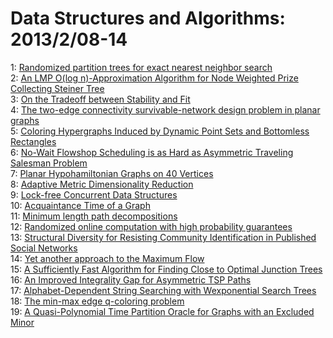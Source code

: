 # Data Structures and Algorithms: 2013/2/08-14  
1: [Randomized partition trees for exact nearest neighbor search](https://doi.org/10.48550/arXiv.1302.1948)  
2: [An LMP O(log n)-Approximation Algorithm for Node Weighted Prize  Collecting Steiner Tree](https://doi.org/10.48550/arXiv.1302.2127)  
3: [On the Tradeoff between Stability and Fit](https://doi.org/10.48550/arXiv.1302.2137)  
4: [The two-edge connectivity survivable-network design problem in planar  graphs](https://doi.org/10.48550/arXiv.1302.2184)  
5: [Coloring Hypergraphs Induced by Dynamic Point Sets and Bottomless  Rectangles](https://doi.org/10.48550/arXiv.1302.2426)  
6: [No-Wait Flowshop Scheduling is as Hard as Asymmetric Traveling Salesman  Problem](https://doi.org/10.48550/arXiv.1302.2551)  
7: [Planar Hypohamiltonian Graphs on 40 Vertices](https://doi.org/10.48550/arXiv.1302.2698)  
8: [Adaptive Metric Dimensionality Reduction](https://doi.org/10.48550/arXiv.1302.2752)  
9: [Lock-free Concurrent Data Structures](https://doi.org/10.48550/arXiv.1302.2757)  
10: [Acquaintance Time of a Graph](https://doi.org/10.48550/arXiv.1302.2787)  
11: [Minimum length path decompositions](https://doi.org/10.48550/arXiv.1302.2788)  
12: [Randomized online computation with high probability guarantees](https://doi.org/10.48550/arXiv.1302.2805)  
13: [Structural Diversity for Resisting Community Identification in Published  Social Networks](https://doi.org/10.48550/arXiv.1302.3033)  
14: [Yet another approach to the Maximum Flow](https://doi.org/10.48550/arXiv.1302.3035)  
15: [A Sufficiently Fast Algorithm for Finding Close to Optimal Junction  Trees](https://doi.org/10.48550/arXiv.1302.3558)  
16: [An Improved Integrality Gap for Asymmetric TSP Paths](https://doi.org/10.48550/arXiv.1302.3145)  
17: [Alphabet-Dependent String Searching with Wexponential Search Trees](https://doi.org/10.48550/arXiv.1302.3347)  
18: [The min-max edge q-coloring problem](https://doi.org/10.48550/arXiv.1302.3404)  
19: [A Quasi-Polynomial Time Partition Oracle for Graphs with an Excluded  Minor](https://doi.org/10.48550/arXiv.1302.3417)  